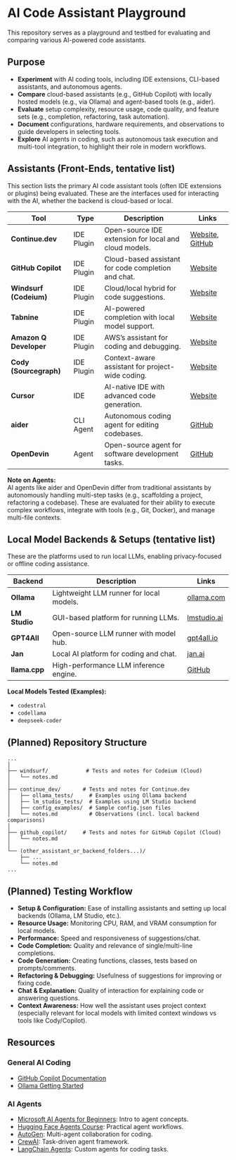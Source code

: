 # AI Code Assistant Playground

This repository serves as a playground and testbed for evaluating and comparing various AI-powered code assistants.

## Purpose

- **Experiment** with AI coding tools, including IDE extensions, CLI-based assistants, and autonomous agents.
- **Compare** cloud-based assistants (e.g., GitHub Copilot) with locally hosted models (e.g., via Ollama) and agent-based tools (e.g., aider).
- **Evaluate** setup complexity, resource usage, code quality, and feature sets (e.g., completion, refactoring, task automation).
- **Document** configurations, hardware requirements, and observations to guide developers in selecting tools.
- **Explore** AI agents in coding, such as autonomous task execution and multi-tool integration, to highlight their role in modern workflows.

## Assistants (Front-Ends, tentative list)

This section lists the primary AI code assistant tools (often IDE extensions or plugins) being evaluated. These are the interfaces used for interacting with the AI, whether the backend is cloud-based or local.

| Tool | Type | Description | Links |
|------|------|-------------|-------|
| **Continue.dev** | IDE Plugin | Open-source IDE extension for local and cloud models. | [Website](https://continue.dev/), [GitHub](https://github.com/continuedev/continue) |
| **GitHub Copilot** | IDE Plugin | Cloud-based assistant for code completion and chat. | [Website](https://github.com/features/copilot) |
| **Windsurf (Codeium)** | IDE Plugin | Cloud/local hybrid for code suggestions. | [Website](https://codeium.com/) |
| **Tabnine** | IDE Plugin | AI-powered completion with local model support. | [Website](https://www.tabnine.com/) |
| **Amazon Q Developer** | IDE Plugin | AWS’s assistant for coding and debugging. | [Website](https://aws.amazon.com/q/developer/) |
| **Cody (Sourcegraph)** | IDE Plugin | Context-aware assistant for project-wide coding. | [Website](https://sourcegraph.com/cody) |
| **Cursor** | IDE | AI-native IDE with advanced code generation. | [Website](https://cursor.sh/) |
| **aider** | CLI Agent | Autonomous coding agent for editing codebases. | [GitHub](https://github.com/Aider-AI/aider) |
| **OpenDevin** | Agent | Open-source agent for software development tasks. | [GitHub](https://github.com/OpenDevin/OpenDevin) |

**Note on Agents:**  
AI agents like aider and OpenDevin differ from traditional assistants by autonomously handling multi-step tasks (e.g., scaffolding a project, refactoring a codebase). These are evaluated for their ability to execute complex workflows, integrate with tools (e.g., Git, Docker), and manage multi-file contexts.

## Local Model Backends & Setups (tentative list)
These are the platforms used to run local LLMs, enabling privacy-focused or offline coding assistance.

| Backend | Description | Links |
|---------|-------------|-------|
| **Ollama** | Lightweight LLM runner for local models. | [ollama.com](https://ollama.com/) |
| **LM Studio** | GUI-based platform for running LLMs. | [lmstudio.ai](https://lmstudio.ai/) |
| **GPT4All** | Open-source LLM runner with model hub. | [gpt4all.io](https://gpt4all.io/) |
| **Jan** |  Local AI platform for coding and chat. | [jan.ai](https://jan.ai/) |
| **llama.cpp** |High-performance LLM inference engine. | [GitHub](https://github.com/ggerganov/llama.cpp) |

**Local Models Tested (Examples):**  
- `codestral`  
- `codellama` 
- `deepseek-coder`

## (Planned) Repository Structure
```
...
│
├── windsurf/            # Tests and notes for Codeium (Cloud)
│   └── notes.md
│
├── continue_dev/       # Tests and notes for Continue.dev
│   ├── ollama_tests/     # Examples using Ollama backend
│   ├── lm_studio_tests/  # Examples using LM Studio backend
│   ├── config_examples/  # Sample config.json files
│   └── notes.md          # Observations (incl. local backend comparisons)
│
├── github_copilot/     # Tests and notes for GitHub Copilot (Cloud)
│   └── notes.md
│
└── (other_assistant_or_backend_folders...)/
    ├── ...
    └── notes.md
...
```

## (Planned) Testing Workflow

*   **Setup & Configuration:** Ease of installing assistants and setting up local backends (Ollama, LM Studio, etc.).
*   **Resource Usage:** Monitoring CPU, RAM, and VRAM consumption for local models.
*   **Performance:** Speed and responsiveness of suggestions/chat.
*   **Code Completion:** Quality and relevance of single/multi-line completions.
*   **Code Generation:** Creating functions, classes, tests based on prompts/comments.
*   **Refactoring & Debugging:** Usefulness of suggestions for improving or fixing code.
*   **Chat & Explanation:** Quality of interaction for explaining code or answering questions.
*   **Context Awareness:** How well the assistant uses project context (especially relevant for local models with limited context windows vs tools like Cody/Copilot).

## Resources

### General AI Coding
- [GitHub Copilot Documentation](https://docs.github.com/en/copilot)  
- [Ollama Getting Started](https://ollama.com/docs)  

### AI Agents
- [Microsoft AI Agents for Beginners](https://github.com/microsoft/ai-agents-for-beginners): Intro to agent concepts.  
- [Hugging Face Agents Course](https://huggingface.co/learn/agents-course/en/unit0/introduction): Practical agent workflows.  
- [AutoGen](https://github.com/microsoft/autogen): Multi-agent collaboration for coding.  
- [CrewAI](https://github.com/joaomdmoura/crewAI): Task-driven agent framework.  
- [LangChain Agents](https://python.langchain.com/docs/modules/agents/): Custom agents for coding tasks.
